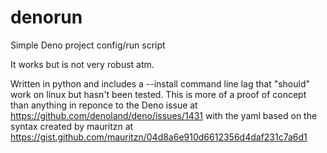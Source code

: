 # denorun
Simple Deno project config/run script

It works but is not very robust atm.

Written in python and includes a --install command line lag that "should" work on linux but hasn't been tested.
This is more of a proof of concept than anything in reponce to the Deno issue at https://github.com/denoland/deno/issues/1431 with the yaml based on the syntax created by mauritzn at https://gist.github.com/mauritzn/04d8a6e910d6612356d4daf231c7a6d1
